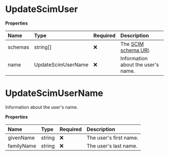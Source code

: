 # UpdateScimUser

**Properties**

| Name    | Type               | Required | Description                                                              |
| :------ | :----------------- | :------- | :----------------------------------------------------------------------- |
| schemas | string[]           | ❌       | The [SCIM schema URI](https://www.iana.org/assignments/scim/scim.xhtml). |
| name    | UpdateScimUserName | ❌       | Information about the user's name.                                       |

# UpdateScimUserName

Information about the user's name.

**Properties**

| Name       | Type   | Required | Description            |
| :--------- | :----- | :------- | :--------------------- |
| givenName  | string | ❌       | The user's first name. |
| familyName | string | ❌       | The user's last name.  |

<!-- This file was generated by liblab | https://liblab.com/ -->
